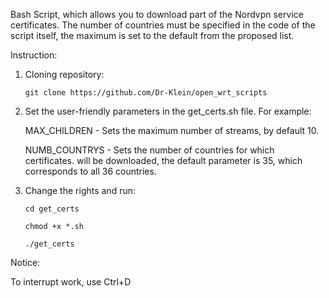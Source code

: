 Bash Script, which allows you to download part of the Nordvpn service certificates. 
The number of countries must be specified in the code of the script itself, the maximum is set to the default from the proposed list. 

Instruction:

1. Cloning repository:

	```git clone https://github.com/Dr-Klein/open_wrt_scripts```
	
2. Set the user-friendly parameters in the get_certs.sh file. For example:
	
	MAX_CHILDREN - Sets the maximum number of streams, by default 10.
	
	NUMB_COUNTRYS - Sets the number of countries for which certificates. 
	will be downloaded, the default parameter is 35, which corresponds to all 36 countries.

3. Change the rights and run:
	
	```cd get_certs```

	```chmod +x *.sh```
	
	```./get_certs```

Notice:

To interrupt work, use Ctrl+D
